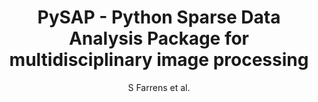 ---
cat: gaia
subcat: platform
bestof: false
author: S Farrens et al.
title: PySAP - Python Sparse Data Analysis Package for multidisciplinary image processing
journal: Astronomy and Computing
year: 2020
type: article
---
